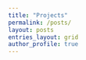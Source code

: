 ```yaml
---
title: "Projects"
permalink: /posts/
layout: posts
entries_layout: grid
author_profile: true
---
```

